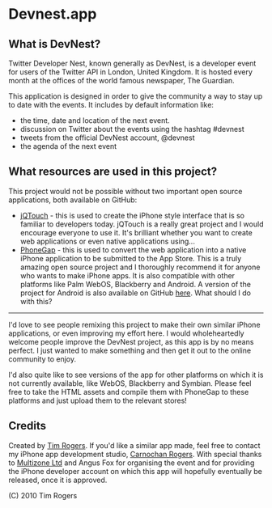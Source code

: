Devnest.app
============

What is DevNest?
-----------------

Twitter Developer Nest, known generally as DevNest, is a developer event for users of the Twitter API in London, United 
Kingdom. It is hosted every month at the offices of the world famous newspaper, The Guardian.

This application is designed in order to give the community a way to stay up to date with the events. It includes by 
default information like:

- the time, date and location of the next event.
- discussion on Twitter about the events using the hashtag #devnest
- tweets from the official DevNest account, @devnest
- the agenda of the next event

What resources are used in this project?
----------------------------------------

This project would not be possible without two important open source applications, both available on GitHub:

- [jQTouch](http://github.com/senchalabs/jQTouch) - this is used to create the iPhone style interface that is so 
familiar to developers today. jQTouch is a really great project and I would encourage everyone to use it. It's brilliant 
whether you want to create web applications or even native applications using...
- [PhoneGap](http://github.com/sintaxi/phonegap) - this is used to convert the web application into a native iPhone 
application to be submitted to the App Store. This is a truly amazing open source project and I thoroughly recommend it 
for anyone who wants to make iPhone apps. It is also compatible with other platforms like Palm WebOS, Blackberry and 
Android. A version of the project for Android is also available on GitHub [here](http://github.com/timrogers/devnest-android).
What should I do with this?
---------------------------

I'd love to see people remixing this project to make their own similar iPhone applications, or even improving my effort 
here. I would wholeheartedly welcome people improve the DevNest project, as this app is by no means perfect. I just 
wanted to make something and then get it out to the online community to enjoy.

I'd also quite like to see versions of the app for other platforms on which it is not currently available, like WebOS, Blackberry and Symbian. Please feel free to take the HTML assets and compile them with PhoneGap to these platforms and just upload them to the relevant stores!

Credits
--------

Created by [Tim Rogers](http://www.tim-rogers.co.uk). If you'd like a similar app made, feel free to contact my iPhone 
app development studio, [Carnochan Rogers](http://www.carnochanrogers.co.uk).
With special thanks to [Multizone Ltd](http://www.multizone.co.uk) and Angus Fox for organising the event and for 
providing the iPhone developer account on which this app will hopefully eventually be released, once it is approved.

(C) 2010 Tim Rogers